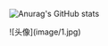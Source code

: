 

![Anurag's GitHub stats](https://github-readme-stats.vercel.app/api?username=Immortal1125&show_icons=true&theme=synthwave&locale=cn&border_radius=20px&hide_border=true&title_color=FFA4EE&text_color=F7E077)

<div style="display:flex;justify-content: center;">

</div>
![头像](image/1.jpg)


